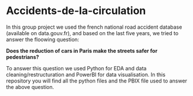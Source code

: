 # Accidents-de-la-circulation

In this group project we used the french national road accident database (available on data.gouv.fr), and based on the last five years, we tried to answer the floowing question:

**Does the reduction of cars in Paris make the streets safer for pedestrians?**

To answer this question we used Python for EDA and data cleaning/restructuration and PowerBI for data visualisation. In this repository you will find all the python files and the PBIX file used to answer the above question.
